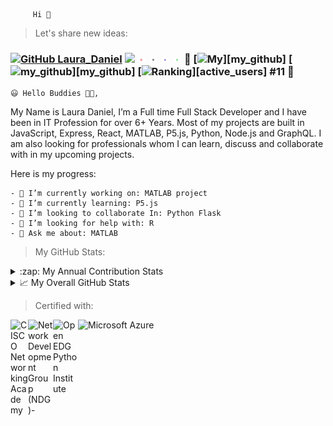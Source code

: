          Hi 👋

> Let's share new ideas:
### [![GitHub Laura_Daniel](https://img.shields.io/github/followers/ProfLaura?label=Follow%20Me&style=flat-square)](https://github.com/ProfLaura)  <img src="https://visitor-badge.laobi.icu/badge?page_id=ProfLaura-Read.md"> <img align="" alt="wall" width="15px" src="https://raw.githubusercontent.com/danielmuthama/danielmuthama/master/my%20pictures/c.png" /> <img align="" alt="wall" width="15px" src="https://raw.githubusercontent.com/danielmuthama/danielmuthama/master/my%20pictures/o.png" /> <img align="" alt="wall" width="15px" src="https://raw.githubusercontent.com/danielmuthama/danielmuthama/master/my%20pictures/d.png" /> <img align="" alt="wall" width="15px" src="https://raw.githubusercontent.com/danielmuthama/danielmuthama/master/my%20pictures/e.png" /> 🙌 [<img align="" alt="My" width="20px" src="" />][my_github] [<img align="" alt="my_github" width="20px" src="https://encrypted-tbn0.gstatic.com/images?q=tbn%3AANd9GcSUbevhfvEllKIJNEAOgm7sW84c5dqsnwUPpw&usqp=CAU" />][my_github] [<img align="" alt="Ranking" width="20px" src="" />][active_users] **#11** 🙌 

    😃 Hello Buddies 👋🏻,
<p font-family: 'verdana'>My Name is Laura Daniel, I’m a Full time Full Stack Developer
and I have been in IT Profession for over 6+ Years. Most of my
projects are built in JavaScript, Express, React, MATLAB, P5.js,
Python, Node.js and GraphQL. I am also looking for professionals
whom I can learn, discuss and collaborate with in my upcoming projects.</p>
Here is my progress:

    - 🔭 I’m currently working on: MATLAB project
    - 🌱 I’m currently learning: P5.js
    - 👯 I’m looking to collaborate In: Python Flask
    - 🤔 I’m looking for help with: R
    - 💬 Ask me about: MATLAB
    
> My GitHub Stats:
<p>
  <details><summary>:zap: My Annual Contribution Stats</summary>
<img align="left" alt="My GitHub Stats" width="300px" src="https://github-readme-stats.codestackr.vercel.app/api?username=danielmuthama&show_icons=true&hide_border=true" />
 <img align="" alt="Muthama's Top used languages on Github" width="300px" src="https://github-readme-stats.vercel.app/api/top-langs/?username=danielmuthama&layout=compact"/></details>
 <details><summary>📈 My Overall GitHub Stats</summary>
<img width="300" src="https://metrics.lecoq.io/danielmuthama" alt="Github Metrics">
 <img width="350" src="https://github-readme-streak-stats.herokuapp.com/?user=danielmuthama" alt="Github Streak Stats"></details>
 </p>
 


> Certified with:

<img align="left" alt="CISCO Networking Academy" width="28px" src="https://media-exp1.licdn.com/dms/image/C560BAQE9mv648k-SEQ/company-logo_200_200/0?e=1609372800&v=beta&t=fX1Jxn_0nZF_fdf7ygZSKAMrMmyc_WD7dKY0eJ0Y0z4" />
<img align="left" alt="Network Development Group (NDG)-" width="40px" src="https://www.netdevgroup.com/static/img/ndg_logo.svg" />
<img align="left" alt="Open EDG Python Institute" width="40px" src="https://openedg.org/wp-content/uploads/2018/06/OpenEDG_logo_300.png" />
<img align="" alt="Microsoft Azure" width="50px" src="https://encrypted-tbn0.gstatic.com/images?q=tbn%3AANd9GcQCg1vSyapm8F_9Sz-8Mc4jXcK3A5D3V6C9_Q&usqp=CAU" />

